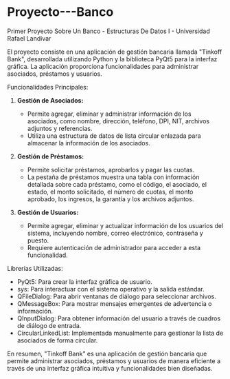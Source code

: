 # Proyecto---Banco
Primer Proyecto Sobre Un Banco - Estructuras De Datos I - Universidad Rafael Landivar

El proyecto consiste en una aplicación de gestión bancaria llamada "Tinkoff Bank", desarrollada utilizando Python y la biblioteca PyQt5 para la interfaz gráfica. La aplicación proporciona funcionalidades para administrar asociados, préstamos y usuarios.

Funcionalidades Principales:

1. **Gestión de Asociados:**
   - Permite agregar, eliminar y administrar información de los asociados, como nombre, dirección, teléfono, DPI, NIT, archivos adjuntos y referencias.
   - Utiliza una estructura de datos de lista circular enlazada para almacenar la información de los asociados.

2. **Gestión de Préstamos:**
   - Permite solicitar préstamos, aprobarlos y pagar las cuotas.
   - La pestaña de préstamos muestra una tabla con información detallada sobre cada préstamo, como el código, el asociado, el estado, el monto solicitado, el número de cuotas, el monto aprobado, los ingresos, la       garantía y los archivos adjuntos.

3. **Gestión de Usuarios:**
   - Permite agregar, eliminar y actualizar información de los usuarios del sistema, incluyendo nombre, correo electrónico, contraseña y puesto.
   - Requiere autenticación de administrador para acceder a esta funcionalidad.

Librerías Utilizadas:
- PyQt5: Para crear la interfaz gráfica de usuario.
- sys: Para interactuar con el sistema operativo y la salida estándar.
- QFileDialog: Para abrir ventanas de diálogo para seleccionar archivos.
- QMessageBox: Para mostrar mensajes emergentes de advertencia o información.
- QInputDialog: Para obtener información del usuario a través de cuadros de diálogo de entrada.
- CircularLinkedList: Implementada manualmente para gestionar la lista de asociados de forma circular.

En resumen, "Tinkoff Bank" es una aplicación de gestión bancaria que permite administrar asociados, préstamos y usuarios de manera eficiente a través de una interfaz gráfica intuitiva y funcionalidades bien diseñadas.
